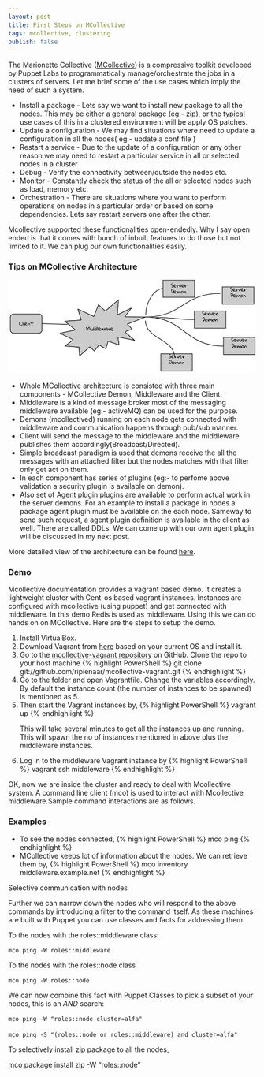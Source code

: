 ```yaml
---
layout: post
title: First Steps on MCollective
tags: mcollective, clustering
publish: false
---
```


The Marionette Collective (<a target="_blank" href="https://docs.puppetlabs.com/mcollective/">MCollective</a>) is a compressive toolkit developed by Puppet Labs to programmatically manage/orchestrate the jobs in a clusters of servers. Let me brief some of the use cases which imply the need of such a system. 

<ul>
<li>
Install a package - Lets say we want to install new package to all the nodes. This may be either a general package (eg:- zip), or the typical use cases of this in a clustered environment will be apply OS patches.
</li><li>
Update a configuration - We may find situations where need to update a configuration in all the nodes( eg:- update a conf file )
</li><li>
Restart a service - Due to the update of a configuration or any other reason we may need to restart a particular service in all or selected nodes in a cluster
</li><li>
Debug - Verify the connectivity between/outside the nodes etc.
</li><li>
Monitor - Constantly check the status of the all or selected nodes such as load, memory etc.
</li><li>
Orchestration - There are situations where you want to perform operations on nodes in a particular order or based on some dependencies. Lets say restart servers one after the other. 
</li></ul>
Mcollective supported these functionalities open-endedly. Why I say open ended is that it comes with bunch of inbuilt features to do those but not limited to it. We can plug our own functionalities easily.

<h3>Tips on MCollective Architecture</h3>

![MCollective Component Architecture](/images//posts/20141015/mcollective_architecture.jpg)

<ul>
<li>
Whole MCollective architecture is consisted with three main components - MCollective Demon, Middleware and the Client. 
</li><li>
Middleware is a kind of message broker most of the messaging middleware available (eg:- activeMQ) can be used for the purpose.
</li><li>
Demons (mcollectived) running on each node gets connected with middleware and communication happens through pub/sub manner.
</li><li>
Client will send the message to the middleware and the middleware publishes them accordingly(Broadcast/Directed).
</li><li>
Simple broadcast paradigm is used that demons receive the all the messages with an attached filter but the nodes matches with that filter only get act on them.
</li><li>
In each component has series of plugins (eg:- to perfome above validation a security plugin is available on demon).
</li><li>
Also set of Agent plugin plugins are available to perform actual work in the server demons. For an example to install a package in nodes a package agent plugin must be available on the each node. Sameway to send such request, a agent plugin definition is available in the client as well. There are called DDLs. We can come up with our own agent plugin will be discussed in my next post.
</li></ul>

More detailed view of the architecture can be found <a target="_blank" href="https://docs.puppetlabs.com/mcollective/overview_components.html">here</a>.

<h3>Demo</h3>

Mcollective documentation provides a vagrant based demo. It creates a lightweight cluster with Cent-os based vagrant instances. Instances are configured with mcollective (using puppet) and get connected with middleware. In this demo Redis is used as middleware. Using this we can do hands on on  MCollective. Here are the steps to setup the demo.

<ol type="1">
<li>
Install VirtualBox. 
</li><li>
Download Vagrant from <a target="_blank" href="http://www.vagrantup.com/downloads.html">here</a> based on your current OS and install it. 
</li><li>
Go to the <a href="https://github.com/ripienaar/mcollective-vagrant">mcollective-vagrant repository</a> on GitHub. Clone the repo to your host machine
{% highlight PowerShell %}
git clone git://github.com/ripienaar/mcollective-vagrant.git
{% endhighlight %}
</li><li>
Go to the folder and open Vagrantfile. Change the variables accordingly. By default the instance count (the number of instances to be spawned) is mentioned as 5. 
</li><li>
Then start the Vagrant instances by,
{% highlight PowerShell %}
vagrant up
{% endhighlight %}

This will take several minutes to get all the instances up and running. This will spawn the no of instances mentioned in above plus the middleware instances.
</li><li>

Log in to the middleware Vagrant instance by
{% highlight PowerShell %}
vagrant ssh middleware
{% endhighlight %}
</li>
</ol>
OK, now we are inside the cluster and ready to deal with Mcollective system.
A command line client (mco) is used to interact with Mcollective middleware.Sample command interactions are as follows.

<h3>Examples</h3>
<ul>
<li>
To see the nodes connected,
{% highlight PowerShell %}
mco ping
{% endhighlight %}
</li><li>
MCollective keeps lot of information about the nodes. We can retrieve them by,
{% highlight PowerShell %}
mco inventory middleware.example.net
{% endhighlight %}
</li>


</ul>

Selective communication with nodes

Further we can narrow down the nodes who will respond to the above commands by introducing a filter to the command itself. As these machines are built with Puppet you can use classes and facts for addressing them.

To the nodes with the roles::middleware class:

    mco ping -W roles::middleware

To the nodes with the roles::node class

    mco ping -W roles::node

We can now combine this fact with Puppet Classes to pick a subset of your nodes, this
is an _AND_ search:

    mco ping -W "roles::node cluster=alfa"

    mco ping -S "(roles::node or roles::middleware) and cluster=alfa"

To selectively install zip package to all the nodes,

mco package install zip -W “roles::node”





